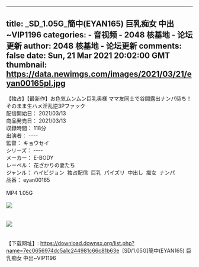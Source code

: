 
---
title: _SD_1.05G_簡中(EYAN165) 巨乳痴女 中出~VIP1196
categories: 
    - 音视频
    - 2048 核基地 - 论坛更新
author: 2048 核基地 - 论坛更新
comments: false
date: Sun, 21 Mar 2021 20:02:00 GMT
thumbnail: https://data.newimgs.com/images/2021/03/21/eyan00165pl.jpg
---

<div>   
<div id="p_tpc" class="c"></div><div class="f14" id="read_tpc">
【独占】【最新作】お色気ムンムン巨乳奥様 ママ友同士で谷間露出ナンパ待ち！そのまま生ハメ淫乱逆3Pファック<br>配信開始日： 2021/03/13 <br>商品発売日： 2021/03/13 <br>収録時間： 118分  <br>出演者： ----  <br>監督： キョウセイ <br>シリーズ： ---- <br>メーカー： E-BODY <br>レーベル： 花ざかりの妻たち <br>ジャンル： ハイビジョン  独占配信  巨乳  パイズリ  中出し  痴女  ナンパ  <br>品番： eyan00165<br><br>MP4 1.05G<br><br><img src="https://data.newimgs.com/images/2021/03/21/eyan00165pl.jpg" border="0" referrerpolicy="no-referrer"><br><br><br><img src="https://data.newimgs.com/images/2021/03/21/EYAN-165.mp4.jpg" border="0" referrerpolicy="no-referrer"><br><br><br>【下载网址】: <a href="https://download.downsx.org/list.php?name=7ec0656974dc5a1c244981c66c81b63e" target="_blank">https://download.downsx.org/list.php?name=7ec0656974dc5a1c244981c66c81b63e</a>  [SD/1.05G]簡中(EYAN165) 巨乳痴女 中出~VIP1196
</div>
  
</div>
            